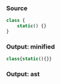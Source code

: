 ### Source
```js parse:expr
class {
    static() {}
}
```

### Output: minified
```js
class{static(){}}
```

### Output: ast
